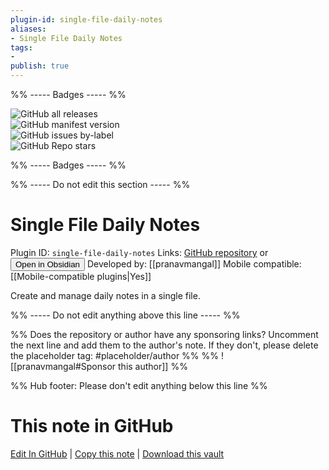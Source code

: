 ```yaml
---
plugin-id: single-file-daily-notes
aliases:
- Single File Daily Notes
tags: 
- 
publish: true
---
```


%% ----- Badges ----- %%

![GitHub all releases](https://img.shields.io/github/downloads/pranavmangal/obsidian-single-file-daily-notes/total?color=573E7A&logo=github&style=for-the-badge)   
![GitHub manifest version](https://img.shields.io/github/manifest-json/v/pranavmangal/obsidian-single-file-daily-notes?color=573E7A&logo=github&style=for-the-badge)   
![GitHub issues by-label](https://img.shields.io/github/issues/pranavmangal/obsidian-single-file-daily-notes/help%20wanted?color=573E7A&logo=github&style=for-the-badge)   
![GitHub Repo stars](https://img.shields.io/github/stars/pranavmangal/obsidian-single-file-daily-notes?color=573E7A&logo=github&style=for-the-badge)

%% ----- Badges ----- %%

%% ----- Do not edit this section ----- %%

# Single File Daily Notes

Plugin ID: `single-file-daily-notes`
Links: [GitHub repository](https://github.com/pranavmangal/obsidian-single-file-daily-notes) or [<button id=HH>Open in Obsidian</button>](obsidian://show-plugin?id=single-file-daily-notes)
Developed by: [[pranavmangal]]
Mobile compatible: [[Mobile-compatible plugins|Yes]]

Create and manage daily notes in a single file.

%% ----- Do not edit anything above this line ----- %% 

%% Does the repository or author have any sponsoring links? Uncomment the next line and add them to the author's note. If they don't, please delete the placeholder tag: #placeholder/author %%
%% ![[pranavmangal#Sponsor this author]] %%

%% Hub footer: Please don't edit anything below this line %%

# This note in GitHub

<span class="git-footer">[Edit In GitHub](https://github.dev/obsidian-community/obsidian-hub/blob/main/02%20-%20Community%20Expansions/02.05%20All%20Community%20Expansions/Plugins/single-file-daily-notes.md "git-hub-edit-note") | [Copy this note](https://raw.githubusercontent.com/obsidian-community/obsidian-hub/main/02%20-%20Community%20Expansions/02.05%20All%20Community%20Expansions/Plugins/single-file-daily-notes.md "git-hub-copy-note") | [Download this vault](https://github.com/obsidian-community/obsidian-hub/archive/refs/heads/main.zip "git-hub-download-vault") </span>
